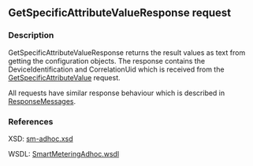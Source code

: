 ## GetSpecificAttributeValueResponse request

### Description
GetSpecificAttributeValueResponse returns the result values as text from getting the configuration objects. The response contains the DeviceIdentification and CorrelationUid which is received from the [GetSpecificAttributeValue](GetSpecificAttributeValue.md) request.

All requests have similar response behaviour which is described in [ResponseMessages](./ResponseMessages.md).

### References

XSD: [sm-adhoc.xsd](https://github.com/OSGP/Shared/blob/development/osgp-ws-smartmetering/src/main/resources/schemas/sm-adhoc.xsd)

WSDL: [SmartMeteringAdhoc.wsdl](https://github.com/OSGP/Shared/blob/development/osgp-ws-smartmetering/src/main/resources/SmartMeteringAdhoc.wsdl)
